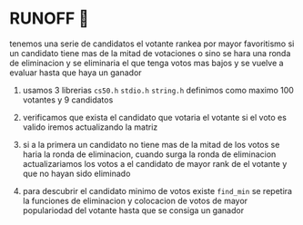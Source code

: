 # RUNOFF :envelope_with_arrow:


tenemos una serie de candidatos el votante rankea por mayor favoritismo si un candidato tiene mas de la mitad de votaciones o sino se hara una ronda de eliminacion y se eliminaria el que tenga votos mas bajos y se vuelve a evaluar hasta que haya un ganador
1) usamos 3 librerias `cs50.h` `stdio.h` `string.h` definimos como maximo 100 votantes y 9 candidatos

2) verificamos que exista el candidato que votaria el votante si el voto es valido iremos actualizando la matriz

3) si a la primera un candidato no tiene mas de la mitad de los votos se haria la ronda de eliminacion, cuando surga la ronda de eliminacion actualizariamos los votos a el candidato de mayor rank de el votante y que no hayan sido eliminado

4) para descubrir el candidato minimo de votos existe `find_min` se repetira la funciones de eliminacion y colocacion de votos de mayor populariodad del votante hasta que se consiga un ganador
